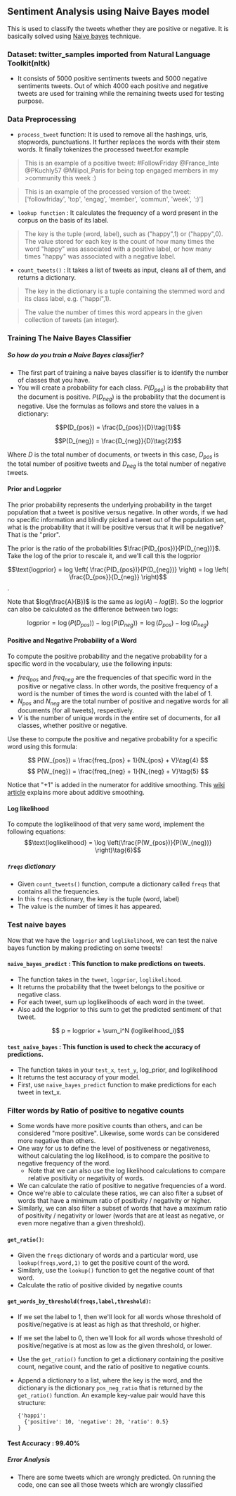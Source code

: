 ## Sentiment Analysis using Naive Bayes model
This is used to classify the tweets whether they are positive or negative. It is basically solved using [Naive bayes](https://en.wikipedia.org/wiki/Naive_Bayes_classifier) technique.
### Dataset: twitter_samples imported from Natural Language Toolkit(**nltk**)
- It consists of 5000 positive sentiments tweets and 5000 negative sentiments tweets. Out of which 4000 each positive and negative tweets are used for training while the remaining tweets used for testing purpose.
### Data Preprocessing
- `process_tweet` function: It is used to remove all the hashings, urls, stopwords, punctuations. It further replaces the words with their stem words. It finally tokenizes the processed tweet.for example
> This is an example of a positive tweet: 
> #FollowFriday @France_Inte @PKuchly57 @Milipol_Paris for being top engaged members in my >community this week :)

>This is an example of the processed version of the tweet: 
> ['followfriday', 'top', 'engag', 'member', 'commun', 'week', ':)']
- `lookup function` : It calculates the frequency of a word present in the corpus on the basis of its label.
> The key is the tuple (word, label), such as ("happy",1) or ("happy",0). The value stored for each key is the count of how many times the word "happy" was associated with a positive label, or how many times "happy" was associated with a negative label.

- `count_tweets()` : It takes a list of tweets as input, cleans all of them, and returns a dictionary.
> The key in the dictionary is a tuple containing the stemmed word and its class label, e.g. ("happi",1).

>The value the number of times this word appears in the given collection of tweets (an integer).

### **Training The Naive Bayes Classifier**
##### So how do you train a Naive Bayes classifier?
- The first part of training a naive bayes classifier is to identify the number of classes that you have.
- You will create a probability for each class.
$P(D_{pos})$ is the probability that the document is positive.
$P(D_{neg})$ is the probability that the document is negative.
Use the formulas as follows and store the values in a dictionary:

$$P(D_{pos}) = \frac{D_{pos}}{D}\tag{1}$$

$$P(D_{neg}) = \frac{D_{neg}}{D}\tag{2}$$

Where $D$ is the total number of documents, or tweets in this case, $D_{pos}$ is the total number of positive tweets and $D_{neg}$ is the total number of negative tweets.

#### Prior and Logprior

The prior probability represents the underlying probability in the target population that a tweet is positive versus negative.  In other words, if we had no specific information and blindly picked a tweet out of the population set, what is the probability that it will be positive versus that it will be negative? That is the "prior".

The prior is the ratio of the probabilities $\frac{P(D_{pos})}{P(D_{neg})}$.
 Take the log of the prior to rescale it, and we'll call this the logprior

$$\text{logprior} = log \left( \frac{P(D_{pos})}{P(D_{neg})} \right) = log \left( \frac{D_{pos}}{D_{neg}} \right)$$.

Note that $log(\frac{A}{B})$ is the same as $log(A) - log(B)$.  So the logprior can also be calculated as the difference between two logs:

$$\text{logprior} = \log (P(D_{pos})) - \log (P(D_{neg})) = \log (D_{pos}) - \log (D_{neg})\tag{3}$$

#### Positive and Negative Probability of a Word
To compute the positive probability and the negative probability for a specific word in the vocabulary, use the following inputs:

- $freq_{pos}$ and $freq_{neg}$ are the frequencies of that specific word in the positive or negative class. In other words, the positive frequency of a word is the number of times the word is counted with the label of 1.
- $N_{pos}$ and $N_{neg}$ are the total number of positive and negative words for all documents (for all tweets), respectively.
- $V$ is the number of unique words in the entire set of documents, for all classes, whether positive or negative.

Use these to compute the positive and negative probability for a specific word using this formula:

$$ P(W_{pos}) = \frac{freq_{pos} + 1}{N_{pos} + V}\tag{4} $$
$$ P(W_{neg}) = \frac{freq_{neg} + 1}{N_{neg} + V}\tag{5} $$

Notice that "+1" is added in the numerator for additive smoothing.  This [wiki article](https://en.wikipedia.org/wiki/Additive_smoothing) explains more about additive smoothing.

#### Log likelihood
To compute the loglikelihood of that very same word, implement the following equations:
$$\text{loglikelihood} = \log \left(\frac{P(W_{pos})}{P(W_{neg})} \right)\tag{6}$$

#####  `freqs` dictionary
- Given  `count_tweets()` function,  compute a dictionary called `freqs` that contains all the frequencies.
- In this `freqs` dictionary, the key is the tuple (word, label)
- The value is the number of times it has appeared.

###  **Test naive bayes**

Now that we have the `logprior` and `loglikelihood`, we can test the naive bayes function by making predicting on some tweets!

####  `naive_bayes_predict` : This function to make predictions on tweets.
* The function takes in the `tweet`, `logprior`, `loglikelihood`.
* It returns the probability that the tweet belongs to the positive or negative class.
* For each tweet, sum up loglikelihoods of each word in the tweet.
* Also add the logprior to this sum to get the predicted sentiment of that tweet.

$$ p = logprior + \sum_i^N (loglikelihood_i)$$

####  `test_naive_bayes` : This  function is used to check the accuracy of predictions.
* The function takes in your `test_x`, `test_y`, log_prior, and loglikelihood
* It returns the test accuracy of your model.
* First, use `naive_bayes_predict` function to make predictions for each tweet in text_x.

###  Filter words by Ratio of positive to negative counts

- Some words have more positive counts than others, and can be considered "more positive".  Likewise, some words can be considered more negative than others.
- One way for us to define the level of positiveness or negativeness, without calculating the log likelihood, is to compare the positive to negative frequency of the word.
    - Note that we can also use the log likelihood calculations to compare relative positivity or negativity of words.
- We can calculate the ratio of positive to negative frequencies of a word.
- Once we're able to calculate these ratios, we can also filter a subset of words that have a minimum ratio of positivity / negativity or higher.
- Similarly, we can also filter a subset of words that have a maximum ratio of positivity / negativity or lower (words that are at least as negative, or even more negative than a given threshold).

####  `get_ratio()`:
- Given the `freqs` dictionary of words and a particular word, use `lookup(freqs,word,1)` to get the positive count of the word.
- Similarly, use the `lookup()` function to get the negative count of that word.
- Calculate the ratio of positive divided by negative counts
####  `get_words_by_threshold(freqs,label,threshold)`:
-   If we set the label to 1, then we'll look for all words whose threshold of positive/negative is at least as high as that threshold, or higher.
-   If we set the label to 0, then we'll look for all words whose threshold of positive/negative is at most as low as the given threshold, or lower.
-   Use the  `get_ratio()`  function to get a dictionary containing the positive count, negative count, and the ratio of positive to negative counts.
-   Append a dictionary to a list, where the key is the word, and the dictionary is the dictionary  `pos_neg_ratio`  that is returned by the  `get_ratio()`  function. An example key-value pair would have this structure:
    
    ```
    {'happi':
      {'positive': 10, 'negative': 20, 'ratio': 0.5}
    }
    ```
#### Test Accuracy : **99.40%**

##### Error Analysis 
- There are some tweets which are wrongly predicted. On running the code, one can see all those tweets which are wrongly classified